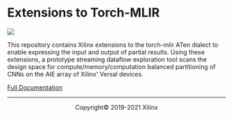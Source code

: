 <!--- (c) Copyright 2021 Xilinx, Inc. All Rights reserved.--->
<!--- (c) Copyright 2022 - 2024 Advanced Micro Devices, Inc. All Rights reserved.--->

# Extensions to Torch-MLIR

![](https://mlir.llvm.org//mlir-logo.png)

This repository contains Xilinx extensions to the torch-mlir ATen dialect to enable expressing the input and output of partial results. Using these extensions, a prototype streaming dataflow exploration tool scans the design space for compute/memory/computation balanced partitioning of CNNs on the AIE array of Xilinx' Versal devices.

[Full Documentation](https://xilinx.github.io/mlir-xten/)

-----
<p align="center">Copyright&copy; 2019-2021 Xilinx</p>

